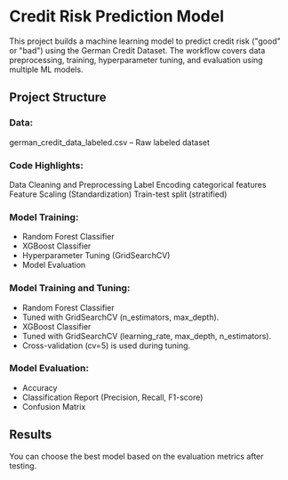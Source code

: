 # Credit Risk Prediction Model
This project builds a machine learning model to predict credit risk ("good" or "bad") using the German Credit Dataset.
The workflow covers data preprocessing, training, hyperparameter tuning, and evaluation using multiple ML models.

## Project Structure
### Data:

german_credit_data_labeled.csv – Raw labeled dataset

### Code Highlights:

Data Cleaning and Preprocessing
Label Encoding categorical features
Feature Scaling (Standardization)
Train-test split (stratified)

### Model Training:

- Random Forest Classifier
- XGBoost Classifier
- Hyperparameter Tuning (GridSearchCV)
- Model Evaluation

### Model Training and Tuning:

- Random Forest Classifier
- Tuned with GridSearchCV (n_estimators, max_depth).
- XGBoost Classifier
- Tuned with GridSearchCV (learning_rate, max_depth, n_estimators).
- Cross-validation (cv=5) is used during tuning.

### Model Evaluation:

- Accuracy
- Classification Report (Precision, Recall, F1-score)
- Confusion Matrix

## Results
You can choose the best model based on the evaluation metrics after testing.
